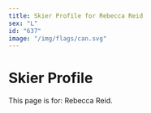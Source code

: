```yaml
---
title: Skier Profile for Rebecca Reid
sex: "L"
id: "637"
image: "/img/flags/can.svg" 
---
```


# Skier Profile

This page is for: Rebecca Reid.
    